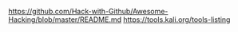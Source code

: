 https://github.com/Hack-with-Github/Awesome-Hacking/blob/master/README.md
https://tools.kali.org/tools-listing

